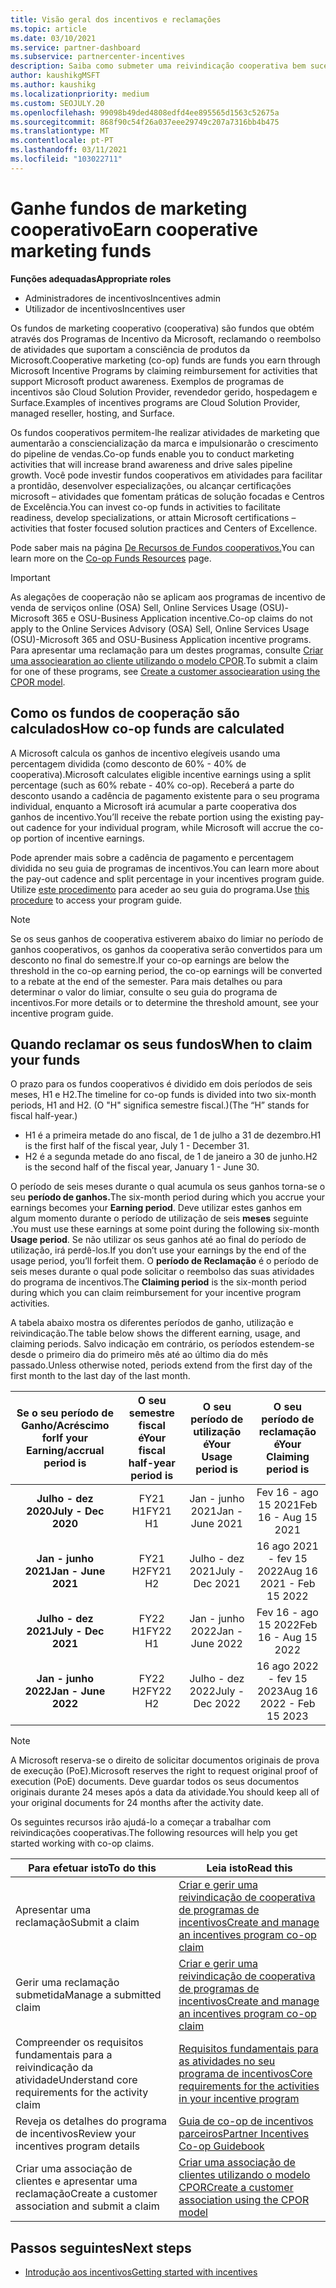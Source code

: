 ```yaml
---
title: Visão geral dos incentivos e reclamações
ms.topic: article
ms.date: 03/10/2021
ms.service: partner-dashboard
ms.subservice: partnercenter-incentives
description: Saiba como submeter uma reivindicação cooperativa bem sucedida para os seus incentivos organizando a documentação adequada, faturas, declarações e prova de execução.
author: kaushikgMSFT
ms.author: kaushikg
ms.localizationpriority: medium
ms.custom: SEOJULY.20
ms.openlocfilehash: 99098b49ded4808edfd4ee895565d1563c52675a
ms.sourcegitcommit: 868f90c54f26a037eee29749c207a7316bb4b475
ms.translationtype: MT
ms.contentlocale: pt-PT
ms.lasthandoff: 03/11/2021
ms.locfileid: "103022711"
---
```

# <a name="earn-cooperative-marketing-funds"></a><span data-ttu-id="9adc9-103">Ganhe fundos de marketing cooperativo</span><span class="sxs-lookup"><span data-stu-id="9adc9-103">Earn cooperative marketing funds</span></span>

<span data-ttu-id="9adc9-104">**Funções adequadas**</span><span class="sxs-lookup"><span data-stu-id="9adc9-104">**Appropriate roles**</span></span>

- <span data-ttu-id="9adc9-105">Administradores de incentivos</span><span class="sxs-lookup"><span data-stu-id="9adc9-105">Incentives admin</span></span>
- <span data-ttu-id="9adc9-106">Utilizador de incentivos</span><span class="sxs-lookup"><span data-stu-id="9adc9-106">Incentives user</span></span>

<span data-ttu-id="9adc9-107">Os fundos de marketing cooperativo (cooperativa) são fundos que obtém através dos Programas de Incentivo da Microsoft, reclamando o reembolso de atividades que suportam a consciência de produtos da Microsoft.</span><span class="sxs-lookup"><span data-stu-id="9adc9-107">Cooperative marketing (co-op) funds are funds you earn through Microsoft Incentive Programs by claiming reimbursement for activities that support Microsoft product awareness.</span></span> <span data-ttu-id="9adc9-108">Exemplos de programas de incentivos são Cloud Solution Provider, revendedor gerido, hospedagem e Surface.</span><span class="sxs-lookup"><span data-stu-id="9adc9-108">Examples of incentives programs are Cloud Solution Provider, managed reseller, hosting, and Surface.</span></span>

<span data-ttu-id="9adc9-109">Os fundos cooperativos permitem-lhe realizar atividades de marketing que aumentarão a consciencialização da marca e impulsionarão o crescimento do pipeline de vendas.</span><span class="sxs-lookup"><span data-stu-id="9adc9-109">Co-op funds enable you to conduct marketing activities that will increase brand awareness and drive sales pipeline growth.</span></span> <span data-ttu-id="9adc9-110">Você pode investir fundos cooperativos em atividades para facilitar a prontidão, desenvolver especializações, ou alcançar certificações microsoft – atividades que fomentam práticas de solução focadas e Centros de Excelência.</span><span class="sxs-lookup"><span data-stu-id="9adc9-110">You can invest co-op funds in activities to facilitate readiness, develop specializations, or attain Microsoft certifications – activities that foster focused solution practices and Centers of Excellence.</span></span>

<span data-ttu-id="9adc9-111">Pode saber mais na página [De Recursos de Fundos cooperativos.](https://partner.microsoft.com/asset/collection/co-op-funds-resources#/)</span><span class="sxs-lookup"><span data-stu-id="9adc9-111">You can learn more on the [Co-op Funds Resources](https://partner.microsoft.com/asset/collection/co-op-funds-resources#/) page.</span></span>

>[!Important]
><span data-ttu-id="9adc9-112">As alegações de cooperação não se aplicam aos programas de incentivo de venda de serviços online (OSA) Sell, Online Services Usage (OSU)-Microsoft 365 e OSU-Business Application incentive.</span><span class="sxs-lookup"><span data-stu-id="9adc9-112">Co-op claims do not apply to the Online Services Advisory (OSA) Sell, Online Services Usage (OSU)-Microsoft 365 and OSU-Business Application incentive programs.</span></span> <span data-ttu-id="9adc9-113">Para apresentar uma reclamação para um destes programas, consulte [Criar uma associearation ao cliente utilizando o modelo CPOR](submit-osa-claim.md).</span><span class="sxs-lookup"><span data-stu-id="9adc9-113">To submit a claim for one of these programs, see [Create a customer associearation using the CPOR model](submit-osa-claim.md).</span></span>

## <a name="how-co-op-funds-are-calculated"></a><span data-ttu-id="9adc9-114">Como os fundos de cooperação são calculados</span><span class="sxs-lookup"><span data-stu-id="9adc9-114">How co-op funds are calculated</span></span>

<span data-ttu-id="9adc9-115">A Microsoft calcula os ganhos de incentivo elegíveis usando uma percentagem dividida (como desconto de 60% - 40% de cooperativa).</span><span class="sxs-lookup"><span data-stu-id="9adc9-115">Microsoft calculates eligible incentive earnings using a split percentage (such as 60% rebate - 40% co-op).</span></span> <span data-ttu-id="9adc9-116">Receberá a parte do desconto usando a cadência de pagamento existente para o seu programa individual, enquanto a Microsoft irá acumular a parte cooperativa dos ganhos de incentivo.</span><span class="sxs-lookup"><span data-stu-id="9adc9-116">You’ll receive the rebate portion using the existing pay-out cadence for your individual program, while Microsoft will accrue the co-op portion of incentive earnings.</span></span>

<span data-ttu-id="9adc9-117">Pode aprender mais sobre a cadência de pagamento e percentagem dividida no seu guia de programas de incentivos.</span><span class="sxs-lookup"><span data-stu-id="9adc9-117">You can learn more about the pay-out cadence and split percentage in your incentives program guide.</span></span> <span data-ttu-id="9adc9-118">Utilize [este procedimento](incentives-determined-your-program-eligibility.md) para aceder ao seu guia do programa.</span><span class="sxs-lookup"><span data-stu-id="9adc9-118">Use [this procedure](incentives-determined-your-program-eligibility.md) to access your program guide.</span></span>

>[!NOTE]
><span data-ttu-id="9adc9-119">Se os seus ganhos de cooperativa estiverem abaixo do limiar no período de ganhos cooperativos, os ganhos da cooperativa serão convertidos para um desconto no final do semestre.</span><span class="sxs-lookup"><span data-stu-id="9adc9-119">If your co-op earnings are below the threshold in the co-op earning period, the co-op earnings will be converted to a rebate at the end of the semester.</span></span> <span data-ttu-id="9adc9-120">Para mais detalhes ou para determinar o valor do limiar, consulte o seu guia do programa de incentivos.</span><span class="sxs-lookup"><span data-stu-id="9adc9-120">For more details or to determine the threshold amount, see your incentive program guide.</span></span>

## <a name="when-to-claim-your-funds"></a><span data-ttu-id="9adc9-121">Quando reclamar os seus fundos</span><span class="sxs-lookup"><span data-stu-id="9adc9-121">When to claim your funds</span></span>

<span data-ttu-id="9adc9-122">O prazo para os fundos cooperativos é dividido em dois períodos de seis meses, H1 e H2.</span><span class="sxs-lookup"><span data-stu-id="9adc9-122">The timeline for co-op funds is divided into two six-month periods, H1 and H2.</span></span> <span data-ttu-id="9adc9-123">(O "H" significa semestre fiscal.)</span><span class="sxs-lookup"><span data-stu-id="9adc9-123">(The “H” stands for fiscal half-year.)</span></span>

- <span data-ttu-id="9adc9-124">H1 é a primeira metade do ano fiscal, de 1 de julho a 31 de dezembro.</span><span class="sxs-lookup"><span data-stu-id="9adc9-124">H1 is the first half of the fiscal year, July 1 - December 31.</span></span>
- <span data-ttu-id="9adc9-125">H2 é a segunda metade do ano fiscal, de 1 de janeiro a 30 de junho.</span><span class="sxs-lookup"><span data-stu-id="9adc9-125">H2 is the second half of the fiscal year, January 1 - June 30.</span></span>

<span data-ttu-id="9adc9-126">O período de seis meses durante o qual acumula os seus ganhos torna-se o seu **período de ganhos.**</span><span class="sxs-lookup"><span data-stu-id="9adc9-126">The six-month period during which you accrue your earnings becomes your **Earning period**.</span></span> <span data-ttu-id="9adc9-127">Deve utilizar estes ganhos em algum momento durante o período de utilização de seis **meses** seguinte .</span><span class="sxs-lookup"><span data-stu-id="9adc9-127">You must use these earnings at some point during the following six-month **Usage period**.</span></span> <span data-ttu-id="9adc9-128">Se não utilizar os seus ganhos até ao final do período de utilização, irá perdê-los.</span><span class="sxs-lookup"><span data-stu-id="9adc9-128">If you don’t use your earnings by the end of the usage period, you’ll forfeit them.</span></span> <span data-ttu-id="9adc9-129">O **período de Reclamação** é o período de seis meses durante o qual pode solicitar o reembolso das suas atividades do programa de incentivos.</span><span class="sxs-lookup"><span data-stu-id="9adc9-129">The **Claiming period** is the six-month period during which you can claim reimbursement for your incentive program activities.</span></span>

<span data-ttu-id="9adc9-130">A tabela abaixo mostra os diferentes períodos de ganho, utilização e reivindicação.</span><span class="sxs-lookup"><span data-stu-id="9adc9-130">The table below shows the different earning, usage, and claiming periods.</span></span> <span data-ttu-id="9adc9-131">Salvo indicação em contrário, os períodos estendem-se desde o primeiro dia do primeiro mês até ao último dia do mês passado.</span><span class="sxs-lookup"><span data-stu-id="9adc9-131">Unless otherwise noted, periods extend from the first day of the first month to the last day of the last month.</span></span>

|  <span data-ttu-id="9adc9-132">Se o seu período de Ganho/Acréscimo for</span><span class="sxs-lookup"><span data-stu-id="9adc9-132">If your Earning/accrual period is</span></span>  |<span data-ttu-id="9adc9-133">O seu semestre fiscal é</span><span class="sxs-lookup"><span data-stu-id="9adc9-133">Your fiscal half-year period is</span></span>  |  <span data-ttu-id="9adc9-134">O seu período de utilização é</span><span class="sxs-lookup"><span data-stu-id="9adc9-134">Your Usage period is</span></span>  |  <span data-ttu-id="9adc9-135">O seu período de reclamação é</span><span class="sxs-lookup"><span data-stu-id="9adc9-135">Your Claiming period is</span></span>  |
| :-----------: | :-----------: | :-----------: | :-----------: |
|<span data-ttu-id="9adc9-136">**Julho - dez 2020**</span><span class="sxs-lookup"><span data-stu-id="9adc9-136">**July - Dec 2020**</span></span>| <span data-ttu-id="9adc9-137">FY21 H1</span><span class="sxs-lookup"><span data-stu-id="9adc9-137">FY21 H1</span></span>  |  <span data-ttu-id="9adc9-138">Jan - junho 2021</span><span class="sxs-lookup"><span data-stu-id="9adc9-138">Jan - June 2021</span></span>  |  <span data-ttu-id="9adc9-139">Fev 16 - ago 15 2021</span><span class="sxs-lookup"><span data-stu-id="9adc9-139">Feb 16 - Aug 15 2021</span></span>  |
|<span data-ttu-id="9adc9-140">**Jan - junho 2021**</span><span class="sxs-lookup"><span data-stu-id="9adc9-140">**Jan - June 2021**</span></span> |  <span data-ttu-id="9adc9-141">FY21 H2</span><span class="sxs-lookup"><span data-stu-id="9adc9-141">FY21 H2</span></span>  |  <span data-ttu-id="9adc9-142">Julho - dez 2021</span><span class="sxs-lookup"><span data-stu-id="9adc9-142">July - Dec 2021</span></span>  |  <span data-ttu-id="9adc9-143">16 ago 2021 - fev 15 2022</span><span class="sxs-lookup"><span data-stu-id="9adc9-143">Aug 16 2021 - Feb 15 2022</span></span>  |
|<span data-ttu-id="9adc9-144">**Julho - dez 2021**</span><span class="sxs-lookup"><span data-stu-id="9adc9-144">**July - Dec 2021**</span></span>|  <span data-ttu-id="9adc9-145">FY22 H1</span><span class="sxs-lookup"><span data-stu-id="9adc9-145">FY22 H1</span></span>  |  <span data-ttu-id="9adc9-146">Jan - junho 2022</span><span class="sxs-lookup"><span data-stu-id="9adc9-146">Jan - June 2022</span></span>  |  <span data-ttu-id="9adc9-147">Fev 16 - ago 15 2022</span><span class="sxs-lookup"><span data-stu-id="9adc9-147">Feb 16 - Aug 15 2022</span></span>  |
|<span data-ttu-id="9adc9-148">**Jan - junho 2022**</span><span class="sxs-lookup"><span data-stu-id="9adc9-148">**Jan - June 2022**</span></span> |  <span data-ttu-id="9adc9-149">FY22 H2</span><span class="sxs-lookup"><span data-stu-id="9adc9-149">FY22 H2</span></span>  |  <span data-ttu-id="9adc9-150">Julho - dez 2022</span><span class="sxs-lookup"><span data-stu-id="9adc9-150">July - Dec 2022</span></span>  |  <span data-ttu-id="9adc9-151">16 ago 2022 - fev 15 2023</span><span class="sxs-lookup"><span data-stu-id="9adc9-151">Aug 16 2022 - Feb 15 2023</span></span>  |

>[!NOTE]
><span data-ttu-id="9adc9-152">A Microsoft reserva-se o direito de solicitar documentos originais de prova de execução (PoE).</span><span class="sxs-lookup"><span data-stu-id="9adc9-152">Microsoft reserves the right to request original proof of execution (PoE) documents.</span></span> <span data-ttu-id="9adc9-153">Deve guardar todos os seus documentos originais durante 24 meses após a data da atividade.</span><span class="sxs-lookup"><span data-stu-id="9adc9-153">You should keep all of your original documents for 24 months after the activity date.</span></span>

<span data-ttu-id="9adc9-154">Os seguintes recursos irão ajudá-lo a começar a trabalhar com reivindicações cooperativas.</span><span class="sxs-lookup"><span data-stu-id="9adc9-154">The following resources will help you get started working with co-op claims.</span></span>

| <span data-ttu-id="9adc9-155">Para efetuar isto</span><span class="sxs-lookup"><span data-stu-id="9adc9-155">To do this</span></span> | <span data-ttu-id="9adc9-156">Leia isto</span><span class="sxs-lookup"><span data-stu-id="9adc9-156">Read this</span></span> |
| ------ | ----------- |
| <span data-ttu-id="9adc9-157">Apresentar uma reclamação</span><span class="sxs-lookup"><span data-stu-id="9adc9-157">Submit a claim</span></span> |  [<span data-ttu-id="9adc9-158">Criar e gerir uma reivindicação de cooperativa de programas de incentivos</span><span class="sxs-lookup"><span data-stu-id="9adc9-158">Create and manage an incentives program co-op claim</span></span>](create-incentives-claims.md)  |
| <span data-ttu-id="9adc9-159">Gerir uma reclamação submetida</span><span class="sxs-lookup"><span data-stu-id="9adc9-159">Manage a submitted claim</span></span> | [<span data-ttu-id="9adc9-160">Criar e gerir uma reivindicação de cooperativa de programas de incentivos</span><span class="sxs-lookup"><span data-stu-id="9adc9-160">Create and manage an incentives program co-op claim</span></span>](create-incentives-claims.md)    |
| <span data-ttu-id="9adc9-161">Compreender os requisitos fundamentais para a reivindicação da atividade</span><span class="sxs-lookup"><span data-stu-id="9adc9-161">Understand core requirements for the activity claim</span></span> | [<span data-ttu-id="9adc9-162">Requisitos fundamentais para as atividades no seu programa de incentivos</span><span class="sxs-lookup"><span data-stu-id="9adc9-162">Core requirements for the activities in your incentive program</span></span>](core-requirements.md)   |
| <span data-ttu-id="9adc9-163">Reveja os detalhes do programa de incentivos</span><span class="sxs-lookup"><span data-stu-id="9adc9-163">Review your incentives program details</span></span> | [<span data-ttu-id="9adc9-164">Guia de co-op de incentivos parceiros</span><span class="sxs-lookup"><span data-stu-id="9adc9-164">Partner Incentives Co-op Guidebook</span></span>](https://assetsprod.microsoft.com/co-op-guidebook.pdf)  |
| <span data-ttu-id="9adc9-165">Criar uma associação de clientes e apresentar uma reclamação</span><span class="sxs-lookup"><span data-stu-id="9adc9-165">Create a customer association and submit a claim</span></span> | [<span data-ttu-id="9adc9-166">Criar uma associação de clientes utilizando o modelo CPOR</span><span class="sxs-lookup"><span data-stu-id="9adc9-166">Create a customer association using the CPOR model</span></span>](submit-osa-claim.md)   |

## <a name="next-steps"></a><span data-ttu-id="9adc9-167">Passos seguintes</span><span class="sxs-lookup"><span data-stu-id="9adc9-167">Next steps</span></span>

- [<span data-ttu-id="9adc9-168">Introdução aos incentivos</span><span class="sxs-lookup"><span data-stu-id="9adc9-168">Getting started with incentives</span></span>](incentives-get-started-intro.md)

